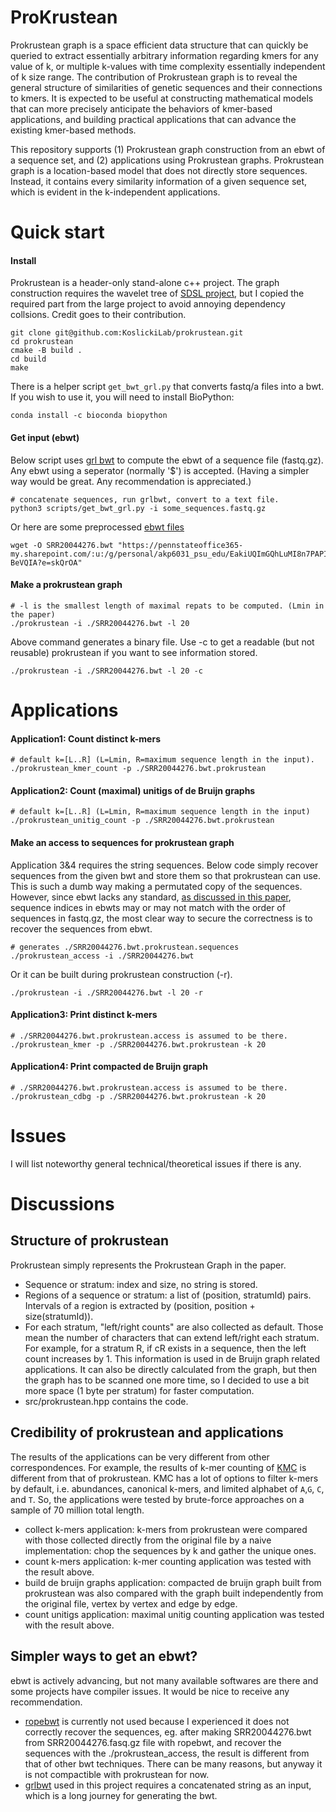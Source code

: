 # ProKrustean

Prokrustean graph is a space efficient data structure that can quickly be queried to extract essentially arbitrary information regarding kmers for any value of k, or multiple k-values with time complexity essentially independent of k size range. The contribution of Prokrustean graph is to reveal the general structure of similarities of genetic sequences and their connections to kmers. It is expected to be useful at constructing mathematical models that can more precisely anticipate the behaviors of kmer-based applications, and building practical applications that can advance the existing kmer-based methods.

This repository supports (1) Prokrustean graph construction from an ebwt of a sequence set, and (2) applications using Prokrustean graphs. 
Prokrustean graph is a location-based model that does not directly store sequences. Instead, it contains every similarity information of a given sequence set, which is evident in the k-independent applications.

# Quick start
#### Install
Prokrustean is a header-only stand-alone c++ project. The graph construction requires the wavelet tree of [SDSL project](https://github.com/simongog/sdsl-lite), but I copied the required part from the large project to avoid annoying dependency collsions. Credit goes to their contribution.
```
git clone git@github.com:KoslickiLab/prokrustean.git
cd prokrustean
cmake -B build .
cd build
make
```
There is a helper script `get_bwt_grl.py` that converts fastq/a files into a bwt. If you wish to use it, you will need to install BioPython:
```
conda install -c bioconda biopython
```

#### Get input (ebwt)
Below script uses [grl bwt](https://github.com/ddiazdom/grlBWT) to compute the ebwt of a sequence file (fastq.gz). Any ebwt using a seperator (normally '$') is accepted. (Having a simpler way would be great. Any recommendation is appreciated.)
```
# concatenate sequences, run grlbwt, convert to a text file.
python3 scripts/get_bwt_grl.py -i some_sequences.fastq.gz
```

Or here are some preprocessed [ebwt files](https://pennstateoffice365-my.sharepoint.com/:f:/g/personal/akp6031_psu_edu/EpeyylRQoyhAmi60bt8ne3IBaTDVXzsdVVB8ODAKZ0CPRw?e=dCw1Oi) 
```
wget -O SRR20044276.bwt "https://pennstateoffice365-my.sharepoint.com/:u:/g/personal/akp6031_psu_edu/EakiUQImGQhLuMI8n7PAPIIBda3Qje88lVxqcy5-BeVQIA?e=skQrOA"
```

#### Make a prokrustean graph
```
# -l is the smallest length of maximal repats to be computed. (Lmin in the paper)
./prokrustean -i ./SRR20044276.bwt -l 20
```
Above command generates a binary file. Use -c to get a readable (but not reusable) prokrustean if you want to see information stored.
```
./prokrustean -i ./SRR20044276.bwt -l 20 -c
```
# Applications

#### Application1: Count distinct k-mers
```
# default k=[L..R] (L=Lmin, R=maximum sequence length in the input).
./prokrustean_kmer_count -p ./SRR20044276.bwt.prokrustean
```

#### Application2: Count (maximal) unitigs of de Bruijn graphs
```
# default k=[L..R] (L=Lmin, R=maximum sequence length in the input)
./prokrustean_unitig_count -p ./SRR20044276.bwt.prokrustean
```

#### Make an access to sequences for prokrustean graph
Application 3&4 requires the string sequences. Below code simply recover sequences from the given bwt and store them so that prokrustean can use. This is such a dumb way making a permutated copy of the sequences. However, since ebwt lacks any standard,  [as discussed in this paper](https://arxiv.org/abs/2202.13235), sequence indices in ebwts may or may not match with the order of sequences in fastq.gz, the most clear way to secure the correctness is to recover the sequences from ebwt.
```
# generates ./SRR20044276.bwt.prokrustean.sequences 
./prokrustean_access -i ./SRR20044276.bwt
```  
Or it can be built during prokrustean construction (-r).
```
./prokrustean -i ./SRR20044276.bwt -l 20 -r
```
#### Application3: Print distinct k-mers
```
# ./SRR20044276.bwt.prokrustean.access is assumed to be there.
./prokrustean_kmer -p ./SRR20044276.bwt.prokrustean -k 20
```
#### Application4: Print compacted de Bruijn graph
```
# ./SRR20044276.bwt.prokrustean.access is assumed to be there.
./prokrustean_cdbg -p ./SRR20044276.bwt.prokrustean -k 20
```
# Issues
I will list noteworthy general technical/theoretical issues if there is any.

# Discussions
## Structure of prokrustean
Prokrustean simply represents the Prokrustean Graph in the paper. 
* Sequence or stratum: index and size, no string is stored.
* Regions of a sequence or stratum: a list of (position, stratumId) pairs. Intervals of a region is extracted by (position, position + size(stratumId)).
* For each stratum, "left/right counts" are also collected as default. Those mean the number of characters that can extend left/right each stratum. For example, for a stratum R, if cR exists in a sequence, then the left count increases by 1. This information is used in de Bruijn graph related applications. It can also be directly calculated from the graph, but then the graph has to be scanned one more time, so I decided to use a bit more space (1 byte per stratum) for faster computation.  
* src/prokrustean.hpp contains the code. 

## Credibility of prokrustean and applications
The results of the applications can be very different from other correspondences. For example, the results of k-mer counting of [KMC](https://github.com/refresh-bio/KMC) is different from that of prokrustean. KMC has a lot of options to filter k-mers by default, i.e. abundances, canonical k-mers, and limited alphabet of `A`,`G`, `C`, and `T`. So, the applications were tested by brute-force approaches on a sample of 70 million total length.
* collect k-mers application: k-mers from prokrustean were compared with those collected directly from the original file by a naive implementation: chop the sequences by k and gather the unique ones.
* count k-mers application: k-mer counting application was tested with the result above.
* build de bruijn graphs application:  compacted de bruijn graph built from prokrustean was also compared with the graph built independently from the original file, vertex by vertex and edge by edge.
* count unitigs application:  maximal unitig counting application was tested with the result above.

## Simpler ways to get an ebwt?
ebwt is actively advancing, but not many available softwares are there and some projects have compiler issues. It would be nice to receive any recommendation.
* [ropebwt](https://github.com/lh3/ropebwt2/blob/master/main.c) is currently not used because I experienced it does not correctly recover the sequences, eg. after making SRR20044276.bwt from SRR20044276.fasq.gz file with ropebwt, and recover the sequences with the ./prokrustean_access, the result is different from that of other bwt techniques. There can be many reasons, but anyway it is not compactible with prokrustean for now.
* [grlbwt](https://github.com/ddiazdom/grlBWT) used in this project requires a concatenated string as an input, which is a long journey for generating the bwt. 

